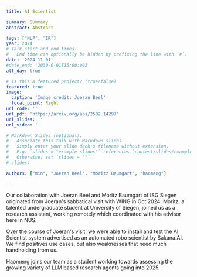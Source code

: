 ```yaml
---
title: AI Scientist

summary: Summary
abstract: Abstract

tags: ["NLP", "IR"]
year: 2024
# Talk start and end times.
#   End time can optionally be hidden by prefixing the line with `#`.
date: '2024-11-01'
#date_end: '2030-0-01T15:00:00Z'
all_day: true

# Is this a featured project? (true/false)
featured: true
image:
  caption: 'Image credit: Joeran Beel'
  focal_point: Right
url_code: ''
url_pdf: 'https://arxiv.org/abs/2502.14297'
url_slides: ''
url_video: ''

# Markdown Slides (optional).
#   Associate this talk with Markdown slides.
#   Simply enter your slide deck's filename without extension.
#   E.g. `slides = "example-slides"` references `content/slides/example-slides.md`.
#   Otherwise, set `slides = ""`.
# slides:

authors: ["min", "Joeran Beel", "Moritz Baumgart", "haomeng"]

---
```

Our collaboration with Joeran Beel and Moritz Baumgart of ISG Siegen originated from Joeran's sabbatical visit with WING in Oct 2024.  Moritz, a talented undergraduate student at University of Siegen, joined us as a research assistant, working remotely which coordinated with his advisor here in NUS.  

Over the course of Joeran's visit, we were able to install and test the AI Scientist system advertised as an automated robo scientist by Sakana.AI.  We find positives use cases, but also weaknesses that need much handholding from us.

Haomeng joins our team as a student working towards assessing the growing variety of LLM based research agents going into 2025.

